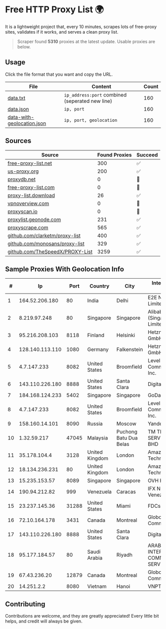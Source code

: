 
# Free HTTP Proxy List 🌍

It is a lightweight project that, every 10 minutes, scrapes lots of free-proxy sites, validates if it works, and serves a clean proxy list.


> Scraper found **5310** proxies at the latest update. Usable proxies are below.

## Usage

Click the file format that you want and copy the URL.


|File|Content|Count|
|----|-------|-----|
|[data.txt](https://raw.githubusercontent.com/themiralay/Proxy-List-World/master/data.txt)|`ip_address:port` combined (seperated new line)|160|
|[data.json](https://raw.githubusercontent.com/themiralay/Proxy-List-World/master/data.json)|`ip, port`|160|
|[data-with-geolocation.json](https://raw.githubusercontent.com/themiralay/Proxy-List-World/master/data-with-geolocation.json)|`ip, port, geolocation`|160|

## Sources

|Source|Found Proxies|Succeed|
|------|-------------|-------|
|[free-proxy-list.net](https://free-proxy-list.net)|300|✅|
|[us-proxy.org](https://www.us-proxy.org)|200|✅|
|[proxydb.net](http://proxydb.net)|0|🚫|
|[free-proxy-list.com](https://free-proxy-list.com/?page=&port=&type%5B%5D=http&type%5B%5D=https&up_time=0&search=Search)|0|🚫|
|[proxy-list.download](https://www.proxy-list.download/HTTP)|26|✅|
|[vpnoverview.com](https://vpnoverview.com/privacy/anonymous-browsing/free-proxy-servers)|0|🚫|
|[proxyscan.io](https://www.proxyscan.io)|0|🚫|
|[proxylist.geonode.com](https://proxylist.geonode.com/api/proxy-list?limit=300&page=1&sort_by=lastChecked&sort_type=desc&protocols=http,https)|231|✅|
|[proxyscrape.com](https://api.proxyscrape.com/v2/?request=displayproxies&protocol=http&timeout=10000&country=all&ssl=all&anonymity=all)|565|✅|
|[github.com/clarketm/proxy-list](https://raw.githubusercontent.com/clarketm/proxy-list/master/proxy-list-raw.txt)|400|✅|
|[github.com/monosans/proxy-list](https://raw.githubusercontent.com/monosans/proxy-list/main/proxies/http.txt)|329|✅|
|[github.com/TheSpeedX/PROXY-List](https://raw.githubusercontent.com/TheSpeedX/PROXY-List/master/http.txt)|3259|✅|


## Sample Proxies With Geolocation Info

|#|Ip|Port|Country|City|Internet Service Provider|
|-|--|----|-------|----|-------------------------|
|1|164.52.206.180|80|India|Delhi|E2E Networks Limited|
|2|8.219.97.248|80|Singapore|Singapore|Alibaba Cloud (Singapore) Private Limited|
|3|95.216.208.103|8118|Finland|Helsinki|Hetzner Online GmbH|
|4|128.140.113.110|1080|Germany|Falkenstein|Hetzner Online GmbH|
|5|4.7.147.233|8082|United States|Broomfield|Level 3 Communications, Inc.|
|6|143.110.226.180|8888|United States|Santa Clara|DigitalOcean, LLC|
|7|184.168.124.233|5402|Singapore|Singapore|GoDaddy.com, LLC|
|8|4.7.147.233|8082|United States|Broomfield|Level 3 Communications, Inc.|
|9|158.160.14.101|8090|Russia|Moscow|Yandex.Cloud LLC|
|10|1.32.59.217|47045|Malaysia|Puchong Batu Dua Belas|TM TECHNOLOGY SERVICES SDN BHD|
|11|35.178.104.4|3128|United Kingdom|London|Amazon Technologies Inc.|
|12|18.134.236.231|80|United Kingdom|London|Amazon Technologies Inc.|
|13|15.235.153.57|8089|Singapore|Singapore|OVH Hosting|
|14|190.94.212.82|999|Venezuela|Caracas|IFX Networks Venezuela C.A.|
|15|23.237.145.36|31288|United States|Miami|FDCservers.net|
|16|72.10.164.178|3431|Canada|Montreal|GloboTech Communications|
|17|143.110.226.180|8888|United States|Santa Clara|DigitalOcean, LLC|
|18|95.177.184.57|80|Saudi Arabia|Riyadh|ARABIAN INTERNET & COMMUNICATIONS SERVICES CO.LTD|
|19|67.43.236.20|12879|Canada|Montreal|GloboTech Communications|
|20|14.251.2.2|8080|Vietnam|Hanoi|VNPT|



## Contributing

Contributions are welcome, and they are greatly appreciated! Every
little bit helps, and credit will always be given.

